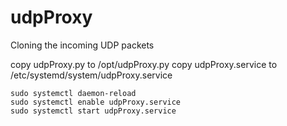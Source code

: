 # udpProxy
Cloning the incoming UDP packets

copy udpProxy.py to /opt/udpProxy.py
copy udpProxy.service to /etc/systemd/system/udpProxy.service

```shell
sudo systemctl daemon-reload
sudo systemctl enable udpProxy.service
sudo systemctl start udpProxy.service
```
